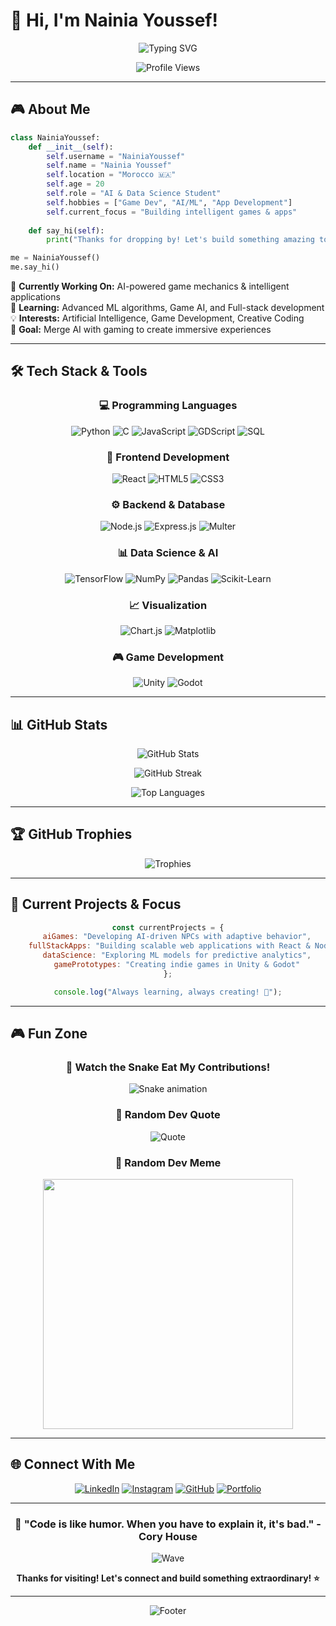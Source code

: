 # 🤖 Hi, I'm Nainia Youssef! 

<div align="center">
  
![Typing SVG](https://readme-typing-svg.herokuapp.com?font=Fira+Code&size=32&duration=2800&pause=2000&color=A855F7&center=true&vCenter=true&width=600&lines=AI+%26+Data+Science+Student;Game+Developer+%7C+App+Builder;Turning+Coffee+into+Code+%E2%98%95)

![Profile Views](https://komarev.com/ghpvc/?username=NainiaYoussef&color=blueviolet&style=for-the-badge&label=PROFILE+VIEWS)

</div>

---

## 🎮 About Me

```python
class NainiaYoussef:
    def __init__(self):
        self.username = "NainiaYoussef"
        self.name = "Nainia Youssef"
        self.location = "Morocco 🇲🇦"
        self.age = 20
        self.role = "AI & Data Science Student"
        self.hobbies = ["Game Dev", "AI/ML", "App Development"]
        self.current_focus = "Building intelligent games & apps"
    
    def say_hi(self):
        print("Thanks for dropping by! Let's build something amazing together!")

me = NainiaYoussef()
me.say_hi()
```

🔭 **Currently Working On:** AI-powered game mechanics & intelligent applications  
🌱 **Learning:** Advanced ML algorithms, Game AI, and Full-stack development  
💡 **Interests:** Artificial Intelligence, Game Development, Creative Coding  
🎯 **Goal:** Merge AI with gaming to create immersive experiences  

---

## 🛠️ Tech Stack & Tools

<div align="center">

### 💻 Programming Languages
![Python](https://img.shields.io/badge/Python-3776AB?style=for-the-badge&logo=python&logoColor=white)
![C](https://img.shields.io/badge/C-00599C?style=for-the-badge&logo=c&logoColor=white)
![JavaScript](https://img.shields.io/badge/JavaScript-F7DF1E?style=for-the-badge&logo=javascript&logoColor=black)
![GDScript](https://img.shields.io/badge/GDScript-478CBF?style=for-the-badge&logo=godot-engine&logoColor=white)
![SQL](https://img.shields.io/badge/SQL-4479A1?style=for-the-badge&logo=mysql&logoColor=white)

### 🎨 Frontend Development
![React](https://img.shields.io/badge/React-20232A?style=for-the-badge&logo=react&logoColor=61DAFB)
![HTML5](https://img.shields.io/badge/HTML5-E34F26?style=for-the-badge&logo=html5&logoColor=white)
![CSS3](https://img.shields.io/badge/CSS3-1572B6?style=for-the-badge&logo=css3&logoColor=white)

### ⚙️ Backend & Database
![Node.js](https://img.shields.io/badge/Node.js-339933?style=for-the-badge&logo=nodedotjs&logoColor=white)
![Express.js](https://img.shields.io/badge/Express.js-000000?style=for-the-badge&logo=express&logoColor=white)
![Multer](https://img.shields.io/badge/Multer-FF6C37?style=for-the-badge&logo=multer&logoColor=white)

### 📊 Data Science & AI
![TensorFlow](https://img.shields.io/badge/TensorFlow-FF6F00?style=for-the-badge&logo=tensorflow&logoColor=white)
![NumPy](https://img.shields.io/badge/NumPy-013243?style=for-the-badge&logo=numpy&logoColor=white)
![Pandas](https://img.shields.io/badge/Pandas-150458?style=for-the-badge&logo=pandas&logoColor=white)
![Scikit-Learn](https://img.shields.io/badge/Scikit_Learn-F7931E?style=for-the-badge&logo=scikit-learn&logoColor=white)

### 📈 Visualization
![Chart.js](https://img.shields.io/badge/Chart.js-FF6384?style=for-the-badge&logo=chartdotjs&logoColor=white)
![Matplotlib](https://img.shields.io/badge/Matplotlib-11557c?style=for-the-badge&logo=python&logoColor=white)

### 🎮 Game Development
![Unity](https://img.shields.io/badge/Unity-000000?style=for-the-badge&logo=unity&logoColor=white)
![Godot](https://img.shields.io/badge/Godot-478CBF?style=for-the-badge&logo=godot-engine&logoColor=white)

</div>

---

## 📊 GitHub Stats

<div align="center">
  
![GitHub Stats](https://github-readme-stats.vercel.app/api?username=NainiaYoussef&show_icons=true&theme=radical&hide_border=true&bg_color=0D1117&title_color=A855F7&icon_color=F97316&text_color=FFFFFF)

![GitHub Streak](https://github-readme-streak-stats.herokuapp.com/?user=NainiaYoussef&theme=radical&hide_border=true&background=0D1117&ring=A855F7&fire=F97316&currStreakLabel=A855F7)

![Top Languages](https://github-readme-stats.vercel.app/api/top-langs/?username=NainiaYoussef&layout=compact&theme=radical&hide_border=true&bg_color=0D1117&title_color=A855F7&text_color=FFFFFF)

</div>

---

## 🏆 GitHub Trophies

<div align="center">

![Trophies](https://github-profile-trophy.vercel.app/?username=NainiaYoussef&theme=radical&no-frame=true&no-bg=true&margin-w=4&column=7)

</div>

---

## 🎯 Current Projects & Focus

<div align="center">

```javascript
const currentProjects = {
    aiGames: "Developing AI-driven NPCs with adaptive behavior",
    fullStackApps: "Building scalable web applications with React & Node.js",
    dataScience: "Exploring ML models for predictive analytics",
    gamePrototypes: "Creating indie games in Unity & Godot"
};

console.log("Always learning, always creating! 🚀");
```

</div>

---

## 🎮 Fun Zone

<div align="center">

### 🐍 Watch the Snake Eat My Contributions!

![Snake animation](https://raw.githubusercontent.com/NainiaYoussef/NainiaYoussef/output/github-contribution-grid-snake-dark.svg)

### 🤖 Random Dev Quote
![Quote](https://quotes-github-readme.vercel.app/api?type=horizontal&theme=radical)

### 🎲 Random Dev Meme
<img src='https://randommeme-five.vercel.app/' style="height: 400px;"/>

</div>

---

## 🌐 Connect With Me

<div align="center">

[![LinkedIn](https://img.shields.io/badge/LinkedIn-0077B5?style=for-the-badge&logo=linkedin&logoColor=white)](https://linkedin.com/in/your-profile)
[![Instagram](https://img.shields.io/badge/Instagram-E4405F?style=for-the-badge&logo=instagram&logoColor=white)](https://instagram.com/your-profile)
[![GitHub](https://img.shields.io/badge/GitHub-100000?style=for-the-badge&logo=github&logoColor=white)](https://github.com/NainiaYoussef)
[![Portfolio](https://img.shields.io/badge/Portfolio-FF5722?style=for-the-badge&logo=google-chrome&logoColor=white)](#)

</div>

---

<div align="center">

### 💭 "Code is like humor. When you have to explain it, it's bad." - Cory House

![Wave](https://raw.githubusercontent.com/mayhemantt/mayhemantt/Update/svg/Bottom.svg)

**Thanks for visiting! Let's connect and build something extraordinary! ⭐**

</div>

---

<div align="center">
  
![Footer](https://capsule-render.vercel.app/api?type=waving&color=gradient&customColorList=12,14,18,20,24&height=100&section=footer&text=Happy%20Coding!&fontSize=40&fontColor=fff&animation=twinkling&fontAlignY=65)

</div>
